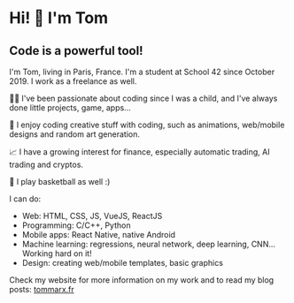 # Hi! 👋 I'm Tom

## Code is a powerful tool!

I'm Tom, living in Paris, France.
I'm a student at School 42 since October 2019. I work as a freelance as well.

👨‍💻 I've been passionate about coding since I was a child, and I've always done little projects, game, apps...

🎨 I enjoy coding creative stuff with coding, such as animations, web/mobile designs and random art generation.

📈 I have a growing interest for finance, especially automatic trading, AI trading and cryptos.

🏀 I play basketball as well :)

I can do:
- Web: HTML, CSS, JS, VueJS, ReactJS
- Programming: C/C++, Python
- Mobile apps: React Native, native Android
- Machine learning: regressions, neural network, deep learning, CNN... Working hard on it!
- Design: creating web/mobile templates, basic graphics

Check my website for more information on my work and to read my blog posts: [tommarx.fr](https://tommarx.fr)
